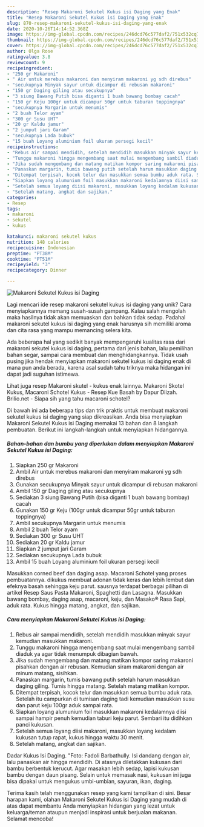 ```yaml
---
description: "Resep Makaroni Sekutel Kukus isi Daging yang Enak"
title: "Resep Makaroni Sekutel Kukus isi Daging yang Enak"
slug: 870-resep-makaroni-sekutel-kukus-isi-daging-yang-enak
date: 2020-10-26T14:14:52.368Z
image: https://img-global.cpcdn.com/recipes/246dcd76c577daf2/751x532cq70/makaroni-sekutel-kukus-isi-daging-foto-resep-utama.jpg
thumbnail: https://img-global.cpcdn.com/recipes/246dcd76c577daf2/751x532cq70/makaroni-sekutel-kukus-isi-daging-foto-resep-utama.jpg
cover: https://img-global.cpcdn.com/recipes/246dcd76c577daf2/751x532cq70/makaroni-sekutel-kukus-isi-daging-foto-resep-utama.jpg
author: Olga Rose
ratingvalue: 3.8
reviewcount: 9
recipeingredient:
- "250 gr Makaroni"
- " Air untuk merebus makaroni dan menyiram makaroni yg sdh direbus"
- "secukupnya Minyak sayur untuk dicampur di rebusan makaroni"
- "150 gr Daging giling atau secukupnya"
- "3 siung Bawang Putih bisa diganti 1 buah bawang bombay cacah"
- "150 gr Keju 100gr untuk dicampur 50gr untuk taburan toppingnya"
- "secukupnya Margarin untuk menumis"
- "2 buah Telor ayam"
- "300 gr Susu UHT"
- "20 gr Kaldu jamur"
- "2 jumput jari Garam"
- "secukupnya Lada bubuk"
- "15 buah Loyang aluminium foil ukuran persegi kecil"
recipeinstructions:
- "Rebus air sampai mendidih, setelah mendidih masukkan minyak sayur kemudian masukkan makaroni."
- "Tunggu makaroni hingga mengembang saat mulai mengembang sambil diaduk ya agar tidak menumpuk dibagian bawah."
- "Jika sudah mengembang dan matang matikan kompor saring makaroni pisahkan dengan air rebusan. Kemudian siram makaroni dengan air minum matang, sisihkan."
- "Panaskan margarin, tumis bawang putih setelah harum masukkan daging giling. Tumis hingga matang. Setelah matang matikan kompor."
- "Ditempat terpisah, kocok telur dan masukkan semua bumbu aduk rata. Setelah itu campurkan di tumisan daging tadi kemudian masukkan susu dan parut keju 100gr aduk sampai rata."
- "Siapkan loyang alumunium foil masukkan makaroni kedalamnya diisi sampai hampir penuh kemudian taburi keju parut. Sembari itu didihkan panci kukusan."
- "Setelah semua loyang diisi makaroni, masukkan loyang kedalam kukusan tutup rapat, kukus hingga waktu 30 menit."
- "Setelah matang, angkat dan sajikan."
categories:
- Resep
tags:
- makaroni
- sekutel
- kukus

katakunci: makaroni sekutel kukus 
nutrition: 148 calories
recipecuisine: Indonesian
preptime: "PT38M"
cooktime: "PT51M"
recipeyield: "3"
recipecategory: Dinner

---
```



![Makaroni Sekutel Kukus isi Daging](https://img-global.cpcdn.com/recipes/246dcd76c577daf2/751x532cq70/makaroni-sekutel-kukus-isi-daging-foto-resep-utama.jpg)

Lagi mencari ide resep makaroni sekutel kukus isi daging yang unik? Cara menyiapkannya memang susah-susah gampang. Kalau salah mengolah maka hasilnya tidak akan memuaskan dan bahkan tidak sedap. Padahal makaroni sekutel kukus isi daging yang enak harusnya sih memiliki aroma dan cita rasa yang mampu memancing selera kita.

Ada beberapa hal yang sedikit banyak mempengaruhi kualitas rasa dari makaroni sekutel kukus isi daging, pertama dari jenis bahan, lalu pemilihan bahan segar, sampai cara membuat dan menghidangkannya. Tidak usah pusing jika hendak menyiapkan makaroni sekutel kukus isi daging enak di mana pun anda berada, karena asal sudah tahu triknya maka hidangan ini dapat jadi suguhan istimewa.

Lihat juga resep Makaroni skutel - kukus enak lainnya. Makaroni Skotel Kukus, Macaroni Schotel Kukus - Resep Kue Basah by Dapur Diizah. Brilio.net - Siapa sih yang tahu macaroni schotel?


Di bawah ini ada beberapa tips dan trik praktis untuk membuat makaroni sekutel kukus isi daging yang siap dikreasikan. Anda bisa menyiapkan Makaroni Sekutel Kukus isi Daging memakai 13 bahan dan 8 langkah pembuatan. Berikut ini langkah-langkah untuk menyiapkan hidangannya.

<!--inarticleads1-->

##### Bahan-bahan dan bumbu yang diperlukan dalam menyiapkan Makaroni Sekutel Kukus isi Daging:

1. Siapkan 250 gr Makaroni
1. Ambil  Air untuk merebus makaroni dan menyiram makaroni yg sdh direbus
1. Gunakan secukupnya Minyak sayur untuk dicampur di rebusan makaroni
1. Ambil 150 gr Daging giling atau secukupnya
1. Sediakan 3 siung Bawang Putih (bisa diganti 1 buah bawang bombay) cacah
1. Gunakan 150 gr Keju (100gr untuk dicampur 50gr untuk taburan toppingnya)
1. Ambil secukupnya Margarin untuk menumis
1. Ambil 2 buah Telor ayam
1. Sediakan 300 gr Susu UHT
1. Sediakan 20 gr Kaldu jamur
1. Siapkan 2 jumput jari Garam
1. Sediakan secukupnya Lada bubuk
1. Ambil 15 buah Loyang aluminium foil ukuran persegi kecil


Masukkan corned beef dan daging asap. Macaroni Schotel yang proses pembuatannya. dikukus membuat adonan tidak keras dan lebih lembut dan efeknya basah sehingga keju parut. sausnya terdapat berbagai pilihan di artikel Resep Saus Pasta Makaroni, Spaghetti dan Lasagna. Masukkan bawang bombay, daging asap, macaroni, keju, dan Masako® Rasa Sapi, aduk rata. Kukus hingga matang, angkat, dan sajikan. 

<!--inarticleads2-->

##### Cara menyiapkan Makaroni Sekutel Kukus isi Daging:

1. Rebus air sampai mendidih, setelah mendidih masukkan minyak sayur kemudian masukkan makaroni.
1. Tunggu makaroni hingga mengembang saat mulai mengembang sambil diaduk ya agar tidak menumpuk dibagian bawah.
1. Jika sudah mengembang dan matang matikan kompor saring makaroni pisahkan dengan air rebusan. Kemudian siram makaroni dengan air minum matang, sisihkan.
1. Panaskan margarin, tumis bawang putih setelah harum masukkan daging giling. Tumis hingga matang. Setelah matang matikan kompor.
1. Ditempat terpisah, kocok telur dan masukkan semua bumbu aduk rata. Setelah itu campurkan di tumisan daging tadi kemudian masukkan susu dan parut keju 100gr aduk sampai rata.
1. Siapkan loyang alumunium foil masukkan makaroni kedalamnya diisi sampai hampir penuh kemudian taburi keju parut. Sembari itu didihkan panci kukusan.
1. Setelah semua loyang diisi makaroni, masukkan loyang kedalam kukusan tutup rapat, kukus hingga waktu 30 menit.
1. Setelah matang, angkat dan sajikan.


Dadar Kukus Isi Daging. &#34;Foto: Fadoli Barbathully. Isi dandang dengan air, lalu panaskan air hingga mendidih. Di atasnya diletakkan kukusan dari bambu berbentuk kerucut. Agar masakan lebih sedap, lapisi kukusan bambu dengan daun pisang. Selain untuk memasak nasi, kukusan ini juga bisa dipakai untuk mengukus umbi-umbian, sayuran, ikan, daging. 

Terima kasih telah menggunakan resep yang kami tampilkan di sini. Besar harapan kami, olahan Makaroni Sekutel Kukus isi Daging yang mudah di atas dapat membantu Anda menyiapkan hidangan yang lezat untuk keluarga/teman ataupun menjadi inspirasi untuk berjualan makanan. Selamat mencoba!
